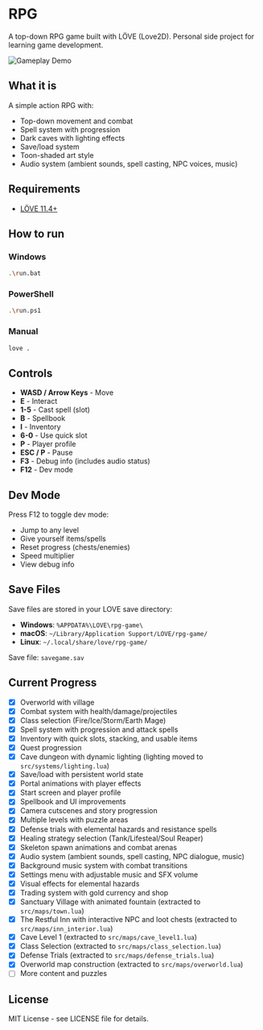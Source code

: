 # RPG

A top-down RPG game built with LÖVE (Love2D). Personal side project for learning game development.

![Gameplay Demo](assets/demo/rpg.gif)

## What it is

A simple action RPG with:
- Top-down movement and combat
- Spell system with progression
- Dark caves with lighting effects
- Save/load system
- Toon-shaded art style
- Audio system (ambient sounds, spell casting, NPC voices, music)

## Requirements

- [LÖVE 11.4+](https://love2d.org/)

## How to run

### Windows
```bash
.\run.bat
```

### PowerShell
```bash
.\run.ps1
```

### Manual
```bash
love .
```

## Controls

- **WASD / Arrow Keys** - Move
- **E** - Interact
- **1-5** - Cast spell (slot)
- **B** - Spellbook
- **I** - Inventory
- **6-0** - Use quick slot
- **P** - Player profile
- **ESC / P** - Pause
- **F3** - Debug info (includes audio status)
- **F12** - Dev mode

## Dev Mode

Press F12 to toggle dev mode:
- Jump to any level
- Give yourself items/spells
- Reset progress (chests/enemies)
- Speed multiplier
- View debug info

## Save Files

Save files are stored in your LOVE save directory:
- **Windows**: `%APPDATA%\LOVE\rpg-game\`
- **macOS**: `~/Library/Application Support/LOVE/rpg-game/`
- **Linux**: `~/.local/share/love/rpg-game/`

Save file: `savegame.sav`

## Current Progress

- [x] Overworld with village
- [x] Combat system with health/damage/projectiles
- [x] Class selection (Fire/Ice/Storm/Earth Mage)
- [x] Spell system with progression and attack spells
- [x] Inventory with quick slots, stacking, and usable items
- [x] Quest progression
- [x] Cave dungeon with dynamic lighting (lighting moved to `src/systems/lighting.lua`)
- [x] Save/load with persistent world state
- [x] Portal animations with player effects
- [x] Start screen and player profile
- [x] Spellbook and UI improvements
- [x] Camera cutscenes and story progression
- [x] Multiple levels with puzzle areas
- [x] Defense trials with elemental hazards and resistance spells
- [x] Healing strategy selection (Tank/Lifesteal/Soul Reaper)
- [x] Skeleton spawn animations and combat arenas
- [x] Audio system (ambient sounds, spell casting, NPC dialogue, music)
- [x] Background music system with combat transitions
- [x] Settings menu with adjustable music and SFX volume
- [x] Visual effects for elemental hazards
- [x] Trading system with gold currency and shop
- [x] Sanctuary Village with animated fountain (extracted to `src/maps/town.lua`)
- [x] The Restful Inn with interactive NPC and loot chests (extracted to `src/maps/inn_interior.lua`)
- [x] Cave Level 1 (extracted to `src/maps/cave_level1.lua`)
- [x] Class Selection (extracted to `src/maps/class_selection.lua`)
- [x] Defense Trials (extracted to `src/maps/defense_trials.lua`)
- [x] Overworld map construction (extracted to `src/maps/overworld.lua`)
- [ ] More content and puzzles

## License

MIT License - see LICENSE file for details.

